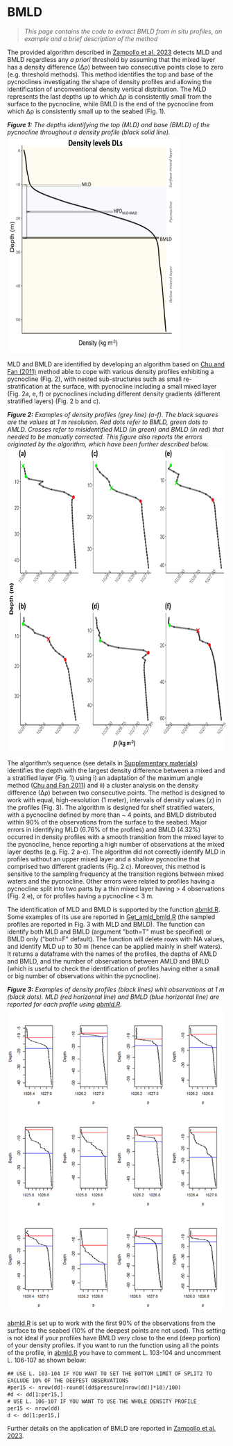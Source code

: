 # BMLD

>*This page contains the code to extract BMLD from in situ profiles, an example and a brief description of the method*

The provided algorithm described in [Zampollo et al. 2023](https://bg.copernicus.org/articles/20/3593/2023/) detects MLD and BMLD regardless any *a priori* threshold by assuming that the mixed layer has a density difference (∆ρ) between two consecutive points close to zero (e.g. threshold methods). This method identifies the top and base of the pycnoclines investigating the shape of density profiles and allowing the identification of unconventional density vertical distribution. 
The MLD represents the last depths up to which ∆ρ is consistently small from the surface to the pycnocline, while BMLD is the end of the pycnocline from which ∆ρ is consistently small up to the seabed (Fig. 1).

***Figure 1:** The depths identifying the top (MLD) and base (BMLD) of the pycnocline throughout a density profile (black solid line).*                          
<img src="Plots/DLs_github.png" width="400" height="500" /> 
   
MLD and BMLD are identified by developing an algorithm based on [Chu and Fan (2011)](https://doi.org/10.1007/s10872-011-0019-2) method able to cope with various density profiles exhibiting a pycnocline (Fig. 2), with nested sub-structures such as small re-stratification at the surface, with pycnocline including a small mixed layer (Fig. 2a, e, f) or pycnoclines including different density gradients (different stratified layers) (Fig. 2 b and c). 

***Figure 2:** Examples of density profiles (grey line) (a-f). The black squares are the values at 1 m resolution. Red dots refer to BMLD, green dots to AMLD. Crosses refer to misidentified MLD (in green) and BMLD (in red) that needed to be manually corrected. This figure also reports the errors originated by the algorithm, which have been further described below.* 
<img src="Plots/figA011.png" width="700" height="700" />

The algorithm’s sequence (see details in [Supplementary materials](https://github.com/azampollo/BMLD/blob/main/SuppMat.docx)) identifies the depth with the largest density difference between a mixed and a stratified layer (Fig. 1) using i) an adaptation of the maximum angle method ([Chu and Fan 2011](https://doi.org/10.1007/s10872-011-0019-2)) and ii) a cluster analysis on the density difference (∆ρ) between two consecutive points. The method is designed to work with equal, high-resolution (1 meter), intervals of density values (z) in the profiles (Fig. 3). The algorithm is designed for shelf stratified waters, with a pycnocline defined by more than ~ 4 points, and BMLD distributed within 90% of the observations from the surface to the seabed. 
Major errors in identifying MLD (6.76% of the profiles) and BMLD (4.32%) occurred in density profiles with a smooth transition from the mixed layer to the pycnocline, hence reporting a high number of observations at the mixed layer depths (e.g. Fig. 2 a-c). The algorithm did not correctly identify MLD in profiles without an upper mixed layer and a shallow pycnocline that comprised two different gradients (Fig. 2 c). Moreover, this method is sensitive to the sampling frequency at the transition regions between mixed waters and the pycnocline. Other errors were related to profiles having a pycnocline split into two parts by a thin mixed layer having > 4 observations (Fig. 2 e), or for profiles having a pycnocline < 3 m.

The identification of MLD and BMLD is supported by the function [abmld.R](https://github.com/azampollo/BMLD/blob/main/R%20code/abmld.R). Some examples of its use are reported in [Get_amld_bmld.R](https://github.com/azampollo/BMLD/blob/main/R%20code/Get_amld_bmld.R) (the sampled profiles are reported in Fig. 3 with MLD and BMLD). The function can identify both MLD and BMLD (argument "both=T" must be specified) or BMLD only ("both=F" default). The function will delete rows with NA values, and identify MLD up to 30 m (hence can be applied mainly in shelf waters). It returns a dataframe with the names of the profiles, the depths of AMLD and BMLD, and the number of observations between AMLD and BMLD (which is useful to check the identification of profiles having either a small or big number of observations within the pycnocline). 

***Figure 3:** Examples of density profiles (black lines) whit observations at 1 m (black dots). MLD (red horizontal line) and BMLD (blue horizontal line) are reported for each profile using [abmld.R](https://github.com/azampollo/BMLD/blob/main/R%20code/abmld.R).*
<img src="Plots/Profiles_MLD_BMLD.png" /> 

[abmld.R](https://github.com/azampollo/BMLD/blob/main/R%20code/abmld.R) is set up to work with the first 90% of the observations from the surface to the seabed (10% of the deepest points are not used). This setting is not ideal if your profiles have BMLD very close to the end (deep portion) of your density profiles. If you want to run the function using all the points of the profile, in [abmld.R](https://github.com/azampollo/BMLD/blob/main/R%20code/abmld.R) you have to comment L. 103-104 and uncomment L. 106-107 as shown below:

````
## USE L. 103-104 IF YOU WANT TO SET THE BOTTOM LIMIT OF SPLIT2 TO EXCLUDE 10% OF THE DEEPEST OBSERVATIONS
#per15 <- nrow(dd)-round((dd$pressure[nrow(dd)]*10)/100)
#d <- dd[1:per15,]
# USE L. 106-107 IF YOU WANT TO USE THE WHOLE DENSITY PROFILE
per15 <- nrow(dd)
d <- dd[1:per15,]
````

Further details on the application of BMLD are reported in [Zampollo et al. 2023](https://bg.copernicus.org/articles/20/3593/2023/).
